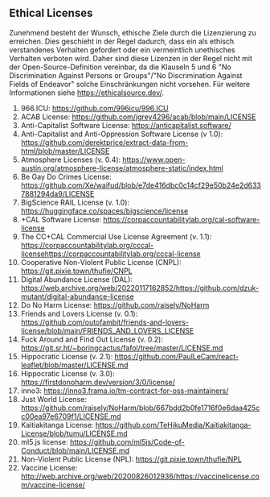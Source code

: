 ## Ethical Licenses

Zunehmend besteht der Wunsch, ethische Ziele durch die Lizenzierung zu erreichen. Dies geschieht in der Regel dadurch, dass ein als ethisch 
verstandenes Verhalten gefordert oder ein vermeintlich unethisches Verhalten verboten wird. Daher sind diese Lizenzen in der Regel nicht mit 
der Open-Source-Definition vereinbar, da die Klauseln 5 und 6 "No Discrimination Against Persons or Groups"/"No Discrimination Against Fields of Endeavor" 
solche Einschränkungen nicht vorsehen. Für weitere Informationen siehe https://ethicalsource.dev/.

1. 966.ICU: https://github.com/996icu/996.ICU
2. ACAB License: https://github.com/jgrey4296/acab/blob/main/LICENSE
3. Anti-Capitalist Software License: https://anticapitalist.software/
4. Anti-Capitalist and Anti-Oppression Software License (v 1.0): https://github.com/derektprice/extract-data-from-html/blob/master/LICENSE
5. Atmosphere Licenses (v. 0.4): https://www.open-austin.org/atmosphere-license/atmosphere-static/index.html 
6. Be Gay Do Crimes License: https://github.com/Xe/waifud/blob/e7de416dbc0c14cf29e50b24e2d6337881294da9/LICENSE
7. BigScience RAIL License (v. 1.0): https://huggingface.co/spaces/bigscience/license
8. +CAL Software License: https://corpaccountabilitylab.org/cal-software-license
9. The CC+CAL Commercial Use License Agreement (v. 1.1): https://corpaccountabilitylab.org/cccal-licensehttps://corpaccountabilitylab.org/cccal-license 
10. Cooperative Non-Violent Public License (CNPL): https://git.pixie.town/thufie/CNPL
11. Digital Abundance License (DAL): https://web.archive.org/web/20220117162852/https://github.com/dzuk-mutant/digital-abundance-license
12. Do No Harm License: https://github.com/raisely/NoHarm
13. Friends and Lovers License (v. 0.1): https://github.com/outofambit/friends-and-lovers-license/blob/main/FRIENDS_AND_LOVERS_LICENSE
14. Fuck Around and Find Out License (v. 0.2): https://git.sr.ht/~boringcactus/fafol/tree/master/LICENSE.md
15. Hippocratic License (v. 2.1): https://github.com/PaulLeCam/react-leaflet/blob/master/LICENSE.md
16. Hippocratic License (v. 3.0): https://firstdonoharm.dev/version/3/0/license/
17. inno3: https://inno3.frama.io/tm-contract-for-oss-maintainers/
18. Just World License: https://github.com/raisely/NoHarm/blob/667bdd2b0fe1716f0e6daa425cc00ea97e6709f1/LICENSE.md 
19. Kaitiakitanga License: https://github.com/TeHikuMedia/Kaitiakitanga-License/blob/tumu/LICENSE.md
20. ml5.js license: https://github.com/ml5js/Code-of-Conduct/blob/main/LICENSE.md
21. Non-Violent Public License (NPL): https://git.pixie.town/thufie/NPL
22. Vaccine License: http://web.archive.org/web/20200826012936/https://vaccinelicense.com/vaccine-license/
